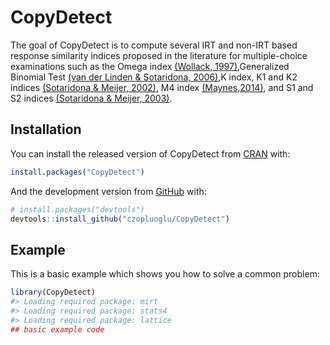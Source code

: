
<!-- README.md is generated from README.Rmd. Please edit that file -->

# CopyDetect

<!-- badges: start -->

<!-- badges: end -->

The goal of CopyDetect is to compute several IRT and non-IRT based
response similarity indices proposed in the literature for
multiple-choice examinations such as the Omega index
[(Wollack, 1997)](doi:10.1177/01466216970214002),Generalized Binomial
Test [(van der Linden &
Sotaridona, 2006)](doi:10.3102/10769986031003283),K index, K1 and K2
indices [(Sotaridona &
Meijer, 2002)](doi:10.1111/j.1745-3984.2002.tb01138.x), M4 index
[(Maynes,2014)](), and S1 and S2 indices [(Sotaridona &
Meijer, 2003)](doi:10.1111/j.1745-3984.2003.tb01096.x).

## Installation

You can install the released version of CopyDetect from
[CRAN](https://CRAN.R-project.org) with:

``` r
install.packages("CopyDetect")
```

And the development version from [GitHub](https://github.com/) with:

``` r
# install.packages("devtools")
devtools::install_github("czopluoglu/CopyDetect")
```

## Example

This is a basic example which shows you how to solve a common problem:

``` r
library(CopyDetect)
#> Loading required package: mirt
#> Loading required package: stats4
#> Loading required package: lattice
## basic example code
```
